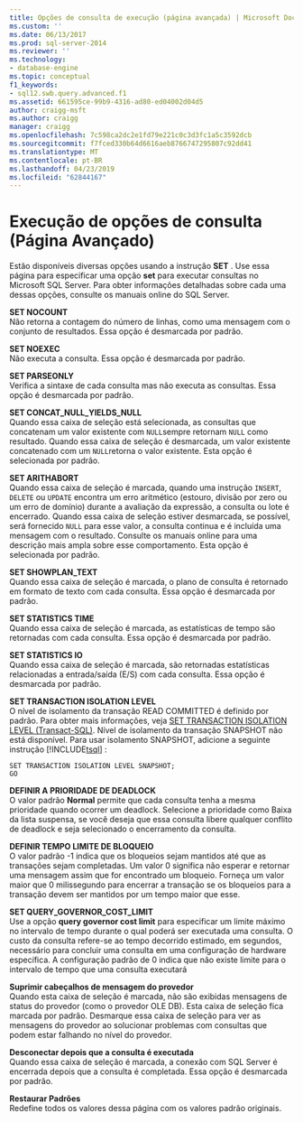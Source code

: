 ```yaml
---
title: Opções de consulta de execução (página avançada) | Microsoft Docs
ms.custom: ''
ms.date: 06/13/2017
ms.prod: sql-server-2014
ms.reviewer: ''
ms.technology:
- database-engine
ms.topic: conceptual
f1_keywords:
- sql12.swb.query.advanced.f1
ms.assetid: 661595ce-99b9-4316-ad80-ed04002d04d5
author: craigg-msft
ms.author: craigg
manager: craigg
ms.openlocfilehash: 7c598ca2dc2e1fd79e221c0c3d3fc1a5c3592dcb
ms.sourcegitcommit: f7fced330b64d6616aeb8766747295807c92dd41
ms.translationtype: MT
ms.contentlocale: pt-BR
ms.lasthandoff: 04/23/2019
ms.locfileid: "62844167"
---
```

# <a name="query-options-execution-advanced-page"></a>Execução de opções de consulta (Página Avançado)
  Estão disponíveis diversas opções usando a instrução **SET** . Use essa página para especificar uma opção **set** para executar consultas no Microsoft SQL Server. Para obter informações detalhadas sobre cada uma dessas opções, consulte os manuais online do SQL Server.  
  
 **SET NOCOUNT**  
 Não retorna a contagem do número de linhas, como uma mensagem com o conjunto de resultados. Essa opção é desmarcada por padrão.  
  
 **SET NOEXEC**  
 Não executa a consulta. Essa opção é desmarcada por padrão.  
  
 **SET PARSEONLY**  
 Verifica a sintaxe de cada consulta mas não executa as consultas. Essa opção é desmarcada por padrão.  
  
 **SET CONCAT_NULL_YIELDS_NULL**  
 Quando essa caixa de seleção está selecionada, as consultas que concatenam um valor existente com `NULL`sempre retornam `NULL` como resultado. Quando essa caixa de seleção é desmarcada, um valor existente concatenado com um `NULL`retorna o valor existente. Esta opção é selecionada por padrão.  
  
 **SET ARITHABORT**  
 Quando essa caixa de seleção é marcada, quando uma instrução `INSERT`, `DELETE` ou `UPDATE` encontra um erro aritmético (estouro, divisão por zero ou um erro de domínio) durante a avaliação da expressão, a consulta ou lote é encerrado. Quando essa caixa de seleção estiver desmarcada, se possível, será fornecido `NULL` para esse valor, a consulta continua e é incluída uma mensagem com o resultado. Consulte os manuais online para uma descrição mais ampla sobre esse comportamento. Esta opção é selecionada por padrão.  
  
 **SET SHOWPLAN_TEXT**  
 Quando essa caixa de seleção é marcada, o plano de consulta é retornado em formato de texto com cada consulta. Essa opção é desmarcada por padrão.  
  
 **SET STATISTICS TIME**  
 Quando essa caixa de seleção é marcada, as estatísticas de tempo são retornadas com cada consulta. Essa opção é desmarcada por padrão.  
  
 **SET STATISTICS IO**  
 Quando essa caixa de seleção é marcada, são retornadas estatísticas relacionadas a entrada/saída (E/S) com cada consulta. Essa opção é desmarcada por padrão.  
  
 **SET TRANSACTION ISOLATION LEVEL**  
 O nível de isolamento da transação READ COMMITTED é definido por padrão. Para obter mais informações, veja [SET TRANSACTION ISOLATION LEVEL &#40;Transact-SQL&#41;](/sql/t-sql/statements/set-transaction-isolation-level-transact-sql). Nível de isolamento da transação SNAPSHOT não está disponível. Para usar isolamento SNAPSHOT, adicione a seguinte instrução [!INCLUDE[tsql](../includes/tsql-md.md)] :  
  
```  
SET TRANSACTION ISOLATION LEVEL SNAPSHOT;  
GO  
```  
  
 **DEFINIR A PRIORIDADE DE DEADLOCK**  
 O valor padrão **Normal** permite que cada consulta tenha a mesma prioridade quando ocorrer um deadlock. Selecione a prioridade como Baixa da lista suspensa, se você deseja que essa consulta libere qualquer conflito de deadlock e seja selecionado o encerramento da consulta.  
  
 **DEFINIR TEMPO LIMITE DE BLOQUEIO**  
 O valor padrão -1 indica que os bloqueios sejam mantidos até que as transações sejam completadas. Um valor 0 significa não esperar e retornar uma mensagem assim que for encontrado um bloqueio. Forneça um valor maior que 0 milissegundo para encerrar a transação se os bloqueios para a transação devem ser mantidos por um tempo maior que esse.  
  
 **SET QUERY_GOVERNOR_COST_LIMIT**  
 Use a opção **query governor cost limit** para especificar um limite máximo no intervalo de tempo durante o qual poderá ser executada uma consulta. O custo da consulta refere-se ao tempo decorrido estimado, em segundos, necessário para concluir uma consulta em uma configuração de hardware específica. A configuração padrão de 0 indica que não existe limite para o intervalo de tempo que uma consulta executará  
  
 **Suprimir cabeçalhos de mensagem do provedor**  
 Quando esta caixa de seleção é marcada, não são exibidas mensagens de status do provedor (como o provedor OLE DB). Esta caixa de seleção fica marcada por padrão. Desmarque essa caixa de seleção para ver as mensagens do provedor ao solucionar problemas com consultas que podem estar falhando no nível do provedor.  
  
 **Desconectar depois que a consulta é executada**  
 Quando essa caixa de seleção é marcada, a conexão com SQL Server é encerrada depois que a consulta é completada. Essa opção é desmarcada por padrão.  
  
 **Restaurar Padrões**  
 Redefine todos os valores dessa página com os valores padrão originais.  
  
  
